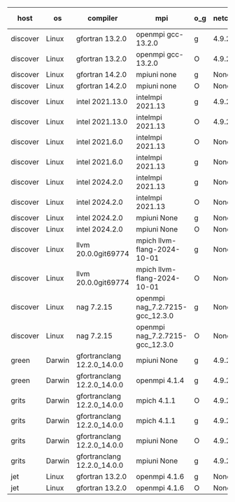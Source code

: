 

| host     | os       | compiler                              | mpi                      | o_g        | netcdf        | build       | u_pass          | u_fail          | s_pass            | s_fail            | e_pass             | e_fail             | nuopc_pass       | nuopc_fail       | artifacts link          |
|----------|----------|---------------------------------------|--------------------------|------------|---------------|-------------|-----------------|-----------------|-------------------|-------------------|--------------------|--------------------|------------------|------------------|-------------------------|
| discover | Linux | gfortran 13.2.0 | openmpi gcc-13.2.0  | g | 4.9.2  | PASS | 14185 | 0 | 51 | 0 | 80 | 0 | 56 | 0 | <a href="https://github.com/esmf-org/esmf-test-artifacts/tree/a58c64c536faef75d13e4bf4cb669134ca8deeb4/develop/gfortran/13.2.0/g/openmpi/gcc-13.2.0" target="_blank">a58c64c</a> | 
| discover | Linux | gfortran 13.2.0 | openmpi gcc-13.2.0  | O | 4.9.2  | PASS | 14185 | 0 | 51 | 0 | 80 | 0 | 56 | 0 | <a href="https://github.com/esmf-org/esmf-test-artifacts/tree/7c7c6b7c7b73eccef86d99b18aa13d84136a335b/develop/gfortran/13.2.0/O/openmpi/gcc-13.2.0" target="_blank">7c7c6b7</a> | 
| discover | Linux | gfortran 14.2.0 | mpiuni none  | g | None  | PASS | 12516 | 0 | 9 | 0 | 42 | 0 | None | None | <a href="https://github.com/esmf-org/esmf-test-artifacts/tree/c9af12ca84cf7c92a05fc37ee67e9388ac9a0ab7/develop/gfortran/14.2.0/g/mpiuni/none" target="_blank">c9af12c</a> | 
| discover | Linux | gfortran 14.2.0 | mpiuni none  | O | None  | PASS | 12516 | 0 | 9 | 0 | 42 | 0 | None | None | <a href="https://github.com/esmf-org/esmf-test-artifacts/tree/f1a235e7904f644de5a7c9c3fe399ead5c9de5cf/develop/gfortran/14.2.0/O/mpiuni/none" target="_blank">f1a235e</a> | 
| discover | Linux | intel 2021.13.0 | intelmpi 2021.13  | g | 4.9.2  | PASS | 14185 | 0 | 51 | 0 | 80 | 0 | 56 | 0 | <a href="https://github.com/esmf-org/esmf-test-artifacts/tree/9a932339d3de91d8004ac0228c8d41e791745130/develop/intel/2021.13.0/g/intelmpi/2021.13" target="_blank">9a93233</a> | 
| discover | Linux | intel 2021.13.0 | intelmpi 2021.13  | O | 4.9.2  | PASS | 14185 | 0 | 51 | 0 | 80 | 0 | 56 | 0 | <a href="https://github.com/esmf-org/esmf-test-artifacts/tree/cbe181d5f8e111e82fd6cd13f90a1c4dcca03f8f/develop/intel/2021.13.0/O/intelmpi/2021.13" target="_blank">cbe181d</a> | 
| discover | Linux | intel 2021.6.0 | intelmpi 2021.13  | O | None  | PASS | 14185 | 0 | 51 | 0 | 80 | 0 | 56 | 0 | <a href="https://github.com/esmf-org/esmf-test-artifacts/tree/455540b9b311c76511c4f1a829c7e9b244942fbf/develop/intel/2021.6.0/O/intelmpi/2021.13" target="_blank">455540b</a> | 
| discover | Linux | intel 2021.6.0 | intelmpi 2021.13  | g | None  | PASS | 14185 | 0 | 51 | 0 | 80 | 0 | 56 | 0 | <a href="https://github.com/esmf-org/esmf-test-artifacts/tree/6abb3a7ee08ae165afdc1afaad80d1f467c901b4/develop/intel/2021.6.0/g/intelmpi/2021.13" target="_blank">6abb3a7</a> | 
| discover | Linux | intel 2024.2.0 | intelmpi 2021.13  | g | None  | PASS | 14184 | 1 | 51 | 0 | 80 | 0 | 56 | 0 | <a href="https://github.com/esmf-org/esmf-test-artifacts/tree/8b4462ea72024917f256b9f9a5206f619f780074/develop/intel/2024.2.0/g/intelmpi/2021.13" target="_blank">8b4462e</a> | 
| discover | Linux | intel 2024.2.0 | intelmpi 2021.13  | O | None  | PASS | 14185 | 0 | 51 | 0 | 80 | 0 | 56 | 0 | <a href="https://github.com/esmf-org/esmf-test-artifacts/tree/9c15b672bcb6c6482edccec5f5ba2f117a517e78/develop/intel/2024.2.0/O/intelmpi/2021.13" target="_blank">9c15b67</a> | 
| discover | Linux | intel 2024.2.0 | mpiuni None  | g | None  | PASS | 12515 | 1 | 9 | 0 | 42 | 0 | None | None | <a href="https://github.com/esmf-org/esmf-test-artifacts/tree/25fcf014635fa1de0fc85c9e7135620078f5352c/develop/intel/2024.2.0/g/mpiuni/None" target="_blank">25fcf01</a> | 
| discover | Linux | intel 2024.2.0 | mpiuni None  | O | None  | PASS | 12516 | 0 | 9 | 0 | 42 | 0 | None | None | <a href="https://github.com/esmf-org/esmf-test-artifacts/tree/8ce14915c574ad9e18a02cfcbe9a4017c08309ba/develop/intel/2024.2.0/O/mpiuni/None" target="_blank">8ce1491</a> | 
| discover | Linux | llvm 20.0.0git69774 | mpich llvm-flang-2024-10-01  | g | None  | PASS | 14148 | 37 | 18 | 33 | 76 | 4 | 14 | 42 | <a href="https://github.com/esmf-org/esmf-test-artifacts/tree/a6dab7309d44830c9ae3e108a1b56cbe27e0b3e0/develop/llvm/20.0.0git69774/g/mpich/llvm-flang-2024-10-01" target="_blank">a6dab73</a> | 
| discover | Linux | llvm 20.0.0git69774 | mpich llvm-flang-2024-10-01  | O | None  | PASS | 14147 | 38 | 18 | 33 | 76 | 4 | 20 | 36 | <a href="https://github.com/esmf-org/esmf-test-artifacts/tree/dac707ca7a406cbe4006d7fc123d3ac22566f943/develop/llvm/20.0.0git69774/O/mpich/llvm-flang-2024-10-01" target="_blank">dac707c</a> | 
| discover | Linux | nag 7.2.15 | openmpi nag_7.2.7215-gcc_12.3.0  | g | None  | PASS | 14185 | 0 | 51 | 0 | 80 | 0 | 56 | 0 | <a href="https://github.com/esmf-org/esmf-test-artifacts/tree/7c6bd1da3be0e66c60d93cdf4d382a7995061c2e/develop/nag/7.2.15/g/openmpi/nag_7.2.7215-gcc_12.3.0" target="_blank">7c6bd1d</a> | 
| discover | Linux | nag 7.2.15 | openmpi nag_7.2.7215-gcc_12.3.0  | O | None  | PASS | 14185 | 0 | 51 | 0 | 80 | 0 | 56 | 0 | <a href="https://github.com/esmf-org/esmf-test-artifacts/tree/7dc0f37db3edaa26b83450accb9dec94028e615a/develop/nag/7.2.15/O/openmpi/nag_7.2.7215-gcc_12.3.0" target="_blank">7dc0f37</a> | 
| green | Darwin | gfortranclang 12.2.0_14.0.0 | mpiuni None  | g | 4.9.2  | PASS | 12516 | 0 | 9 | 0 | 42 | 0 | None | None | <a href="https://github.com/esmf-org/esmf-test-artifacts/tree/126b2cf521fd1b89ee1489b203bc34f8dc02c193/develop/gfortranclang/12.2.0_14.0.0/g/mpiuni/None" target="_blank">126b2cf</a> | 
| green | Darwin | gfortranclang 12.2.0_14.0.0 | openmpi 4.1.4  | g | 4.9.2  | PASS | 14185 | 0 | 51 | 0 | 80 | 0 | 57 | 0 | <a href="https://github.com/esmf-org/esmf-test-artifacts/tree/b16305765c06d11171813b85b97522ba6faf50e4/develop/gfortranclang/12.2.0_14.0.0/g/openmpi/4.1.4" target="_blank">b163057</a> | 
| grits | Darwin | gfortranclang 12.2.0_14.0.0 | mpich 4.1.1  | O | 4.9.2  | PASS | 14185 | 0 | 51 | 0 | 80 | 0 | 56 | 0 | <a href="https://github.com/esmf-org/esmf-test-artifacts/tree/d5fdc0b299b02ae8fdd1994805a40f433351de07/develop/gfortranclang/12.2.0_14.0.0/O/mpich/4.1.1" target="_blank">d5fdc0b</a> | 
| grits | Darwin | gfortranclang 12.2.0_14.0.0 | mpich 4.1.1  | g | 4.9.2  | PASS | 14185 | 0 | 51 | 0 | 80 | 0 | 56 | 0 | <a href="https://github.com/esmf-org/esmf-test-artifacts/tree/29981d3a8bc342e08d8336772500a5646c74fbc2/develop/gfortranclang/12.2.0_14.0.0/g/mpich/4.1.1" target="_blank">29981d3</a> | 
| grits | Darwin | gfortranclang 12.2.0_14.0.0 | mpiuni None  | O | 4.9.2  | PASS | 12516 | 0 | 9 | 0 | 42 | 0 | None | None | <a href="https://github.com/esmf-org/esmf-test-artifacts/tree/a72718e55956dd33af20720ea34bed5677e72551/develop/gfortranclang/12.2.0_14.0.0/O/mpiuni/None" target="_blank">a72718e</a> | 
| grits | Darwin | gfortranclang 12.2.0_14.0.0 | mpiuni None  | g | 4.9.2  | PASS | 12516 | 0 | 9 | 0 | 42 | 0 | None | None | <a href="https://github.com/esmf-org/esmf-test-artifacts/tree/d6b83a5b1f27fac1da1187920ec4f03fe8b14ab2/develop/gfortranclang/12.2.0_14.0.0/g/mpiuni/None" target="_blank">d6b83a5</a> | 
| jet | Linux | gfortran 13.2.0 | openmpi 4.1.6  | g | None  | PASS | 14185 | 0 | 51 | 0 | 80 | 0 | 56 | 0 | <a href="https://github.com/esmf-org/esmf-test-artifacts/tree/6ce3c7bd9741d1c97bd90434c1cf2dc146bf012e/develop/gfortran/13.2.0/g/openmpi/4.1.6" target="_blank">6ce3c7b</a> | 
| jet | Linux | gfortran 13.2.0 | openmpi 4.1.6  | O | None  | PASS | 14185 | 0 | 51 | 0 | 80 | 0 | 56 | 0 | <a href="https://github.com/esmf-org/esmf-test-artifacts/tree/13a2423cb9933c792fe2f96e5eb494ea80aef887/develop/gfortran/13.2.0/O/openmpi/4.1.6" target="_blank">13a2423</a> | 
